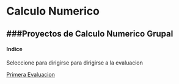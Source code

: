 # Calculo Numerico
###Proyectos de Calculo Numerico Grupal
---

#### **Indice**
Seleccione para dirigirse para dirigirse a la evaluacion

[Primera Evaluacion](Proyectos/evaluacion.ipynb)
